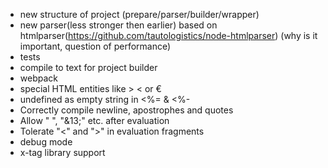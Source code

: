 * new structure of project (prepare/parser/builder/wrapper)
* new parser(less stronger then earlier) based on htmlparser(https://github.com/tautologistics/node-htmlparser) (why is it important, question of performance)
* tests
* compile to text for project builder
* webpack
* special HTML entities like &#62; &#60; or &#8364;
* undefined as empty string in <%= & <%-
* Correctly compile newline, apostrophes and quotes
* Allow "&#10;", "&13;" etc. after evaluation
* Tolerate "<" and ">" in evaluation fragments
* debug mode
* x-tag library support